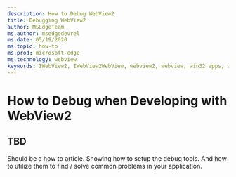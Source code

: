 ```yaml
---
description: How to Debug WebView2
title: Debugging WebView2
author: MSEdgeTeam
ms.author: msedgedevrel
ms.date: 05/19/2020
ms.topic: how-to
ms.prod: microsoft-edge
ms.technology: webview
keywords: IWebView2, IWebView2WebView, webview2, webview, win32 apps, win32, edge, ICoreWebView2, ICoreWebView2Host, browser control, edge html
---
```


# How to Debug when Developing with WebView2

## TBD

Should be a how to article. Showing how to setup the debug tools. And how to utilize them to find / solve common problems in your application. 